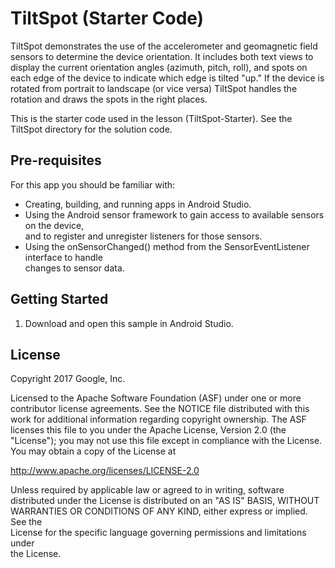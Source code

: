 TiltSpot (Starter Code)
========================

TiltSpot demonstrates the use of the accelerometer and geomagnetic field
sensors to  determine the device orientation.  It includes both text views
to display the current orientation angles (azimuth, pitch, roll), and spots
on each edge of the device to indicate which edge is tilted "up."  If the
device is rotated from portrait to landscape (or vice versa) TiltSpot
handles the rotation and draws the spots in the right places.

This is the starter code used in the lesson (TiltSpot-Starter). See the 
TiltSpot directory for the solution code.

Pre-requisites	
--------------	

For this app you should be familiar with:	
* Creating, building, and running apps in Android Studio.	
* Using the Android sensor framework to gain access to available sensors on the device, 	
and to register and unregister listeners for those sensors.	
* Using the onSensorChanged() method from the SensorEventListener interface to handle 	
changes to sensor data.	


Getting Started	
---------------	

1. Download and open this sample in Android Studio.	


License	
-------	

Copyright 2017 Google, Inc.	

Licensed to the Apache Software Foundation (ASF) under one or more	
contributor license agreements.  See the NOTICE file distributed with this	
work for additional information regarding copyright ownership.  The ASF	
licenses this file to you under the Apache License, Version 2.0 (the	
"License"); you may not use this file except in compliance with the	
License. You may obtain a copy of the License at	

  http://www.apache.org/licenses/LICENSE-2.0	

Unless required by applicable law or agreed to in writing, software	
distributed under the License is distributed on an "AS IS" BASIS, WITHOUT	
WARRANTIES OR CONDITIONS OF ANY KIND, either express or implied.  See the	
License for the specific language governing permissions and limitations under	
the License.
